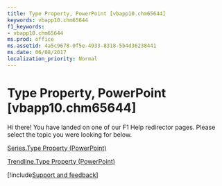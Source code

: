 ```yaml
---
title: Type Property, PowerPoint [vbapp10.chm65644]
keywords: vbapp10.chm65644
f1_keywords:
- vbapp10.chm65644
ms.prod: office
ms.assetid: 4a5c9678-0f5e-4933-8318-5b4d36238441
ms.date: 06/08/2017
localization_priority: Normal
---
```



# Type Property, PowerPoint [vbapp10.chm65644]

Hi there! You have landed on one of our F1 Help redirector pages. Please select the topic you were looking for below.

[Series.Type Property (PowerPoint)](https://msdn.microsoft.com/library/87dcb817-fd6d-d249-cd8d-50cbfe051cf0%28Office.15%29.aspx)

[Trendline.Type Property (PowerPoint)](https://msdn.microsoft.com/library/15eb494c-8e11-491a-5bf1-d7d0ea337e92%28Office.15%29.aspx)

[!include[Support and feedback](~/includes/feedback-boilerplate.md)]